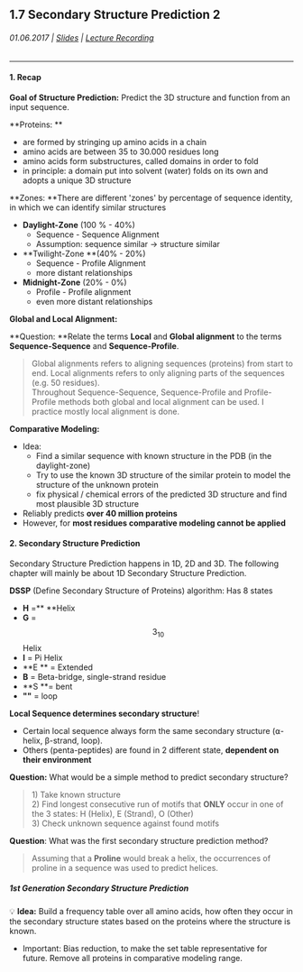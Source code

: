 ## 1.7 Secondary Structure Prediction 2

###### 01.06.2017 \| [Slides](https://www.rostlab.org/sites/default/files/fileadmin/teaching/SoSe17/PP1CS/cb1e_20170601_sec2.pdf) \| [Lecture Recording](https://www.youtube.com/watch?v=RaMUi10-WmM&list=PLg46T0OlBIJ9abbsmUL-ux24DCpoUlC1J&index=6)

---

#### 1. Recap

**Goal of Structure Prediction:** Predict the 3D structure and function from an input sequence.

**Proteins: **

* are formed by stringing up amino acids in a chain
* amino acids are between 35 to 30.000 residues long
* amino acids form substructures, called domains in order to fold
* in principle: a domain put into solvent \(water\) folds on its own and adopts a unique 3D structure

**Zones: **There are different 'zones' by percentage of sequence identity, in which we can identify similar structures

* **Daylight-Zone** \(100 % - 40%\)
  * Sequence - Sequence Alignment
  * Assumption: sequence similar -&gt; structure similar
* **Twilight-Zone **\(40% - 20%\)
  * Sequence - Profile Alignment
  * more distant relationships
* **Midnight-Zone** \(20% - 0%\)
  * Profile - Profile alignment
  * even more distant relationships

**Global and Local Alignment:**

**Question: **Relate the terms **Local** and **Global alignment** to the terms **Sequence-Sequence** and **Sequence-Profile**.

> Global alignments refers to aligning sequences \(proteins\) from start to end. Local alignments refers to only aligning parts of the sequences \(e.g. 50 residues\).  
> Throughout Sequence-Sequence, Sequence-Profile and Profile-Profile methods both global and local alignment can be used. I practice mostly local alignment is done.

**Comparative Modeling:**

* Idea:
  * Find a similar sequence with known structure in the PDB \(in the daylight-zone\)
  * Try to use the known 3D structure of the similar protein to model the structure of the unknown protein
  * fix physical / chemical errors of the predicted 3D structure and find most plausible 3D structure
* Reliably predicts **over 40 million proteins**
* However, for **most residues comparative modeling cannot be applied**

#### 2. Secondary Structure Prediction

Secondary Structure Prediction happens in 1D, 2D and 3D. The following chapter will mainly be about 1D Secondary Structure Prediction.

**DSSP** \(Define Secondary Structure of Proteins\) algorithm: Has 8 states

* **H** =** **Helix
* **G** = $$3_{10}$$ Helix
* **I**  = Pi Helix
* **E ** = Extended
* **B** = Beta-bridge, single-strand residue
* **S **= bent
* **""** = loop

**Local Sequence determines secondary structure**!

* Certain local sequence always form the same secondary structure \(⍺-helix, β-strand, loop\).
* Others \(penta-peptides\) are found in 2 different state, **dependent on their environment**

**Question:** What would be a simple method to predict secondary structure?

> 1\) Take known structure  
> 2\) Find longest consecutive run of motifs that **ONLY** occur in one of the 3 states: H \(Helix\), E \(Strand\), O \(Other\)  
> 3\) Check unknown sequence against found motifs

**Question**: What was the first secondary structure prediction method?

> Assuming that a **Proline** would break a helix, the occurrences of proline in a sequence was used to predict helices.

##### 1st Generation Secondary Structure Prediction

💡 **Idea:** Build a frequency table over all amino acids, how often they occur in the secondary structure states based on the proteins where the structure is known.

* Important: Bias reduction, to make the set table representative for future. Remove all proteins in comparative modeling range.





